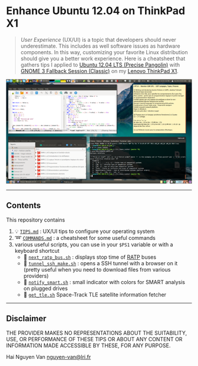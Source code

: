 Enhance Ubuntu 12.04 on ThinkPad X1
==============

> *User Experience* (UX/UI) is a topic that developers should never underestimate. This includes as well software issues as hardware components. In this way, customizing your favorite Linux distribution should give you a better work experience. Here is a cheatsheet that gathers tips I applied to [Ubuntu 12.04 LTS (Precise Pangolin)](http://releases.ubuntu.com/12.04/) with [GNOME 3 Fallback Session (Classic)](https://launchpad.net/ubuntu/precise/+package/gnome-session-fallback) on my [Lenovo ThinkPad X1](http://www.lenovo.com/mp/x1/index.html).

![equation](images/desktop.png "A screenshot of my desktop")

----------------------

Contents
----------------------
This repository contains

1. :bulb: [`TIPS.md`](TIPS.md) : UX/UI tips to configure your operating system
2. :loop: [`COMMANDS.md`](COMMANDS.md) : a cheatsheet for some useful commands
3. various useful scripts, you can use in your `$PS1` variable or with a keyboard shortcut
   - :bus: [`next_ratp_bus.sh`](next_ratp_bus.sh) : displays stop time of [RATP](http://ratp.fr/) buses
   - :tropical_fish: [`tunnel_ssh_make.sh`](tunnel_ssh_make.sh) : opens a SSH tunnel with a browser on it (pretty useful when you need to download files from various providers)
   - :vhs: [`notify_smart.sh`](notify_smart.sh) : small indicator with colors for SMART analysis on plugged drives
   - :satellite: [`get_tle.sh`](get_tle.sh) Space-Track TLE satellite information fetcher

----------------------

Disclaimer
----------------------
THE PROVIDER MAKES NO REPRESENTATIONS ABOUT THE SUITABILITY, USE, OR PERFORMANCE OF THESE TIPS OR ABOUT ANY CONTENT OR INFORMATION MADE ACCESSIBLE BY THESE, FOR ANY PURPOSE.

Hai Nguyen Van <nguyen-van@lri.fr>



